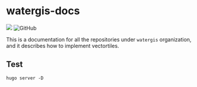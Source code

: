 # watergis-docs
![](https://github.com/watergis/watergis-docs/workflows/github%20pages/badge.svg)
![GitHub](https://img.shields.io/github/license/watergis/watergis-docs)

This is a documentation for all the repositories under `watergis` organization, and it describes how to implement vectortiles.

## Test

```
hugo server -D
```